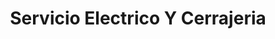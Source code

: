 ---
title: "Servicio Electrico Y Cerrajeria"
url: /bogota-d-c/servicio-electrico-y-cerrajeria/
shop: hardware
---